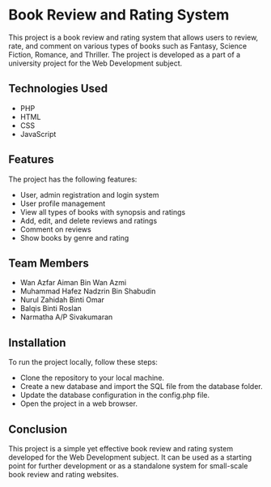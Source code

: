 # Book Review and Rating System

This project is a book review and rating system that allows users to review, rate, and comment on various types of books such as Fantasy, Science Fiction, Romance, and Thriller. The project is developed as a part of a university project for the Web Development subject.

## Technologies Used

- PHP
- HTML
- CSS
- JavaScript

## Features
The project has the following features:
- User, admin registration and login system
- User profile management
- View all types of books with synopsis and ratings
- Add, edit, and delete reviews and ratings
- Comment on reviews
- Show books by genre and rating

## Team Members
- Wan Azfar Aiman Bin Wan Azmi
- Muhammad Hafez Nadzrin Bin Shabudin
- Nurul Zahidah Binti Omar
- Balqis Binti Roslan
- Narmatha A/P Sivakumaran

## Installation
To run the project locally, follow these steps:
- Clone the repository to your local machine.
- Create a new database and import the SQL file from the database folder.
- Update the database configuration in the config.php file.
- Open the project in a web browser.

## Conclusion
This project is a simple yet effective book review and rating system developed for the Web Development subject. It can be used as a starting point for further development or as a standalone system for small-scale book review and rating websites.
